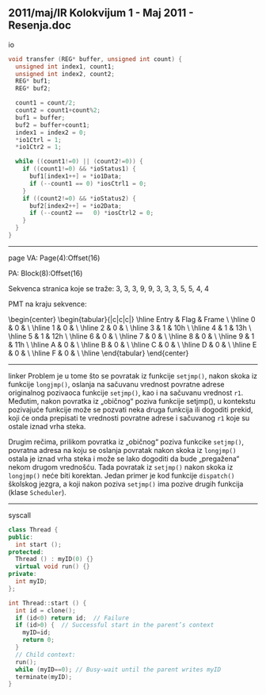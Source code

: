 2011/maj/IR Kolokvijum 1 - Maj 2011 - Resenja.doc
--------------------------------------------------------------------------------
io
```cpp
void transfer (REG* buffer, unsigned int count) {
  unsigned int index1, count1;
  unsigned int index2, count2;
  REG* buf1;
  REG* buf2;

  count1 = count/2;
  count2 = count1+count%2;
  buf1 = buffer;
  buf2 = buffer+count1;
  index1 = index2 = 0;
  *io1Ctrl = 1;
  *io1Ctr2 = 1;

  while ((count1!=0) || (count2!=0)) {
    if ((count1!=0) && *ioStatus1) {
      buf1[index1++] = *io1Data;
      if (--count1 == 0) *iosCtrl1 = 0;
    }
    if ((count2!=0) && *ioStatus2) {
      buf2[index2++] = *io2Data;
      if (--count2 ==   0) *iosCtrl2 = 0;
    }
  }
}
```

--------------------------------------------------------------------------------
page
VA: Page(4):Offset(16)

PA: Block(8):Offset(16)

Sekvenca stranica koje se traže: 3, 3, 3, 9, 9, 3, 3, 3, 5, 5, 4, 4

PMT na kraju sekvence:

\begin{center}
\begin{tabular}{|c|c|c|}
\hline
Entry & Flag & Frame \\
\hline
0 & 0 & \\
\hline
1 & 0 & \\
\hline
2 & 0 & \\
\hline
3 & 1 & 10h \\
\hline
4 & 1 & 13h \\
\hline
5 & 1 & 12h \\
\hline
6 & 0 & \\
\hline
7 & 0 & \\
\hline
8 & 0 & \\
\hline
9 & 1 & 11h \\
\hline
A & 0 & \\
\hline
B & 0 & \\
\hline
C & 0 & \\
\hline
D & 0 & \\
\hline
E & 0 & \\
\hline
F & 0 & \\
\hline
\end{tabular}
\end{center}

--------------------------------------------------------------------------------
linker
Problem je u tome što se povratak iz funkcije `setjmp()`, nakon skoka iz funkcije `longjmp()`,
oslanja na sačuvanu vrednost povratne adrese originalnog pozivaoca funkcije `setjmp()`, kao i
na sačuvanu vrednost `r1`. Međutim, nakon povratka iz „običnog“ poziva funkcije setjmp(), u
kontekstu pozivajuće funkcije može se pozvati neka druga funkcija ili dogoditi prekid, koji će
onda prepisati te vrednosti povratne adrese i sačuvanog `r1` koje su ostale iznad vrha steka.

Drugim rečima, prilikom povratka iz „običnog“  poziva funkcike `setjmp()`, povratna adresa
na koju se oslanja povratak nakon skoka iz `longjmp()` ostala je iznad vrha steka i može se
lako dogoditi da bude „pregažena“  nekom drugom vrednošću. Tada povratak iz `setjmp()`
nakon skoka iz `longjmp()` neće biti korektan. Jedan primer je kod funkcije `dispatch()`
školskog jezgra, a koji nakon poziva `setjmp()` ima pozive drugih funkcija (klase
`Scheduler`).

--------------------------------------------------------------------------------
syscall
```cpp
class Thread {
public:
  int start ();
protected:
  Thread () : myID(0) {}
  virtual void run() {}
private:
  int myID;
};

int Thread::start () {
  int id = clone();
  if (id<0) return id;  // Failure
  if (id>0) {  // Successful start in the parent’s context
    myID=id;
    return 0;
  }
  // Child context:
  run();
  while (myID==0); // Busy-wait until the parent writes myID
  terminate(myID);
}
```

